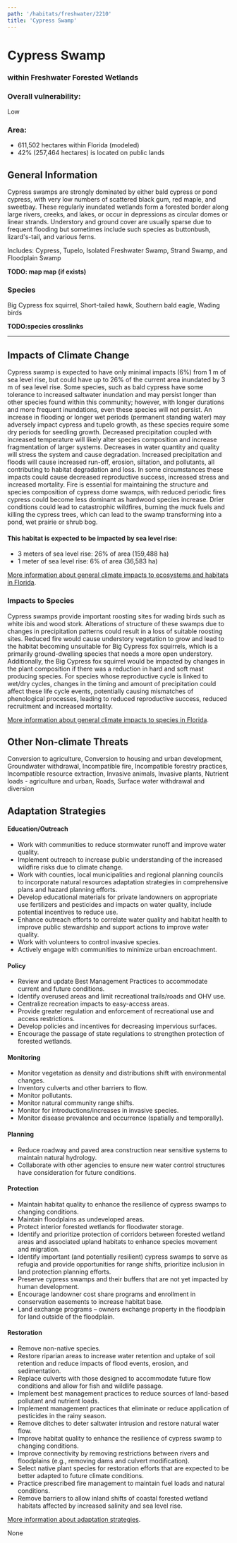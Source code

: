 ```yaml
---
path: '/habitats/freshwater/2210'
title: 'Cypress Swamp'
---
```


# Cypress Swamp

### within Freshwater Forested Wetlands

<div id="TopSection">



<div>

### Overall vulnerability:

<div class="vulnerability vulnerability-low">Low</div>

### Area:

-   611,502 hectares within Florida (modeled)
-   42% (257,464 hectares) is located on public lands

</div>
</div>

## General Information

Cypress swamps are strongly dominated by either bald cypress or pond cypress, with very low numbers of scattered black gum, red maple, and sweetbay.  These regularly inundated wetlands form a forested border along large rivers, creeks, and lakes, or occur in depressions as circular domes or linear strands.  Understory and ground cover are usually sparse due to frequent flooding but sometimes include such species as buttonbush, lizard's-tail, and various ferns.

Includes: Cypress, Tupelo, Isolated Freshwater Swamp, Strand Swamp, and Floodplain Swamp

**TODO: map map (if exists)**

### Species

Big Cypress fox squirrel, Short-tailed hawk, Southern bald eagle, Wading birds

**TODO:species crosslinks**

<hr />

## Impacts of Climate Change

Cypress swamp is expected to have only minimal impacts (6%) from 1 m of sea level rise, but could have up to 26% of the current area inundated by 3 m of sea level rise.  Some species, such as bald cypress have some tolerance to increased saltwater inundation and may persist longer than other species found within this community; however, with longer durations and more frequent inundations, even these species will not persist.   An increase in flooding or longer wet periods (permanent standing water) may adversely impact cypress and tupelo growth, as these species require some dry periods for seedling growth.   Decreased precipitation coupled with increased temperature will likely alter species composition and increase fragmentation of larger systems.  Decreases in water quantity and quality will stress the system and cause degradation.  Increased precipitation and floods will cause increased run-off, erosion, siltation, and pollutants, all contributing to habitat degradation and loss.  In some circumstances these impacts could cause decreased reproductive success, increased stress and increased mortality. Fire is essential for maintaining the structure and species composition of cypress dome swamps, with reduced periodic fires cypress could become less dominant as hardwood species increase.  Drier conditions could lead to catastrophic wildfires, burning the muck fuels and killing the cypress trees, which can lead to the swamp transforming into a pond, wet prairie or shrub bog.


#### This habitat is expected to be impacted by sea level rise:

- 3 meters of sea level rise: 26% of area (159,488 ha)
- 1 meter of sea level rise: 6% of area (36,583 ha)
    

[More information about general climate impacts to ecosystems and habitats in Florida](/impacts/habitats).

### Impacts to Species

Cypress swamps provide important roosting sites for wading birds such as white ibis and wood stork.  Alterations of structure of these swamps due to changes in precipitation patterns could result in a loss of suitable roosting sites.  Reduced fire would cause understory vegetation to grow and lead to the habitat becoming unsuitable for Big Cypress fox squirrels, which is a primarily ground-dwelling species that needs a more open understory.  Additionally, the Big Cypress fox squirrel would be impacted by changes in the plant composition if there was a reduction in hard and soft mast producing species.  For species whose reproductive cycle is linked to wet/dry cycles, changes in the timing and amount of precipitation could affect these life cycle events, potentially causing mismatches of phenological processes, leading to reduced reproductive success, reduced recruitment and increased mortality.

[More information about general climate impacts to species in Florida](/impacts/species).

## Other Non-climate Threats

Conversion to agriculture, Conversion to housing and urban development, Groundwater withdrawal, Incompatible fire, Incompatible forestry practices, Incompatible resource extraction, Invasive animals, Invasive plants, Nutrient loads - agriculture and urban, Roads, Surface water withdrawal and diversion

## Adaptation Strategies

#### Education/Outreach

- Work with communities to reduce stormwater runoff and improve water quality.
- Implement outreach to increase public understanding of the increased wildfire risks due to climate change.
- Work with counties, local municipalities and regional planning councils to incorporate natural resources adaptation strategies in comprehensive plans and hazard planning efforts.
- Develop educational materials for private landowners on appropriate use fertilizers and pesticides and impacts on water quality, include potential incentives to reduce use.
- Enhance outreach efforts to correlate water quality and habitat health to improve public stewardship and support actions to improve water quality.
- Work with volunteers to control invasive species.
- Actively engage with communities to minimize urban encroachment.


#### Policy

- Review and update Best Management Practices to accommodate current and future conditions.
- Identify overused areas and limit recreational trails/roads and OHV use.
- Centralize recreation impacts to easy-access areas.
- Provide greater regulation and enforcement of recreational use and access restrictions.
- Develop policies and incentives for decreasing impervious surfaces.
- Encourage the passage of state regulations to strengthen protection of forested wetlands.


#### Monitoring

- Monitor vegetation as density and distributions shift with environmental changes.
- Inventory culverts and other barriers to flow.
- Monitor pollutants.
- Monitor natural community range shifts.
- Monitor for introductions/increases in invasive species.
- Monitor disease prevalence and occurrence (spatially and temporally).


#### Planning

- Reduce roadway and paved area construction near sensitive systems to maintain natural hydrology.
- Collaborate with other agencies to ensure new water control structures have consideration for future conditions.


#### Protection

- Maintain habitat quality to enhance the resilience of cypress swamps to changing conditions.
- Maintain floodplains as undeveloped areas.
- Protect interior forested wetlands for floodwater storage.
- Identify and prioritize protection of corridors between forested wetland areas and associated upland habitats to enhance species movement and migration.
- Identify important (and potentially resilient) cypress swamps to serve as refugia and provide opportunities for range shifts, prioritize inclusion in land protection planning efforts.
- Preserve cypress swamps and their buffers that are not yet impacted by human development.
- Encourage landowner cost share programs and enrollment in conservation easements to increase habitat base.
- Land exchange programs – owners exchange property in the floodplain for land outside of the floodplain.


#### Restoration

- Remove non-native species.
- Restore riparian areas to increase water retention and uptake of soil retention and reduce impacts of flood events, erosion, and sedimentation.
- Replace culverts with those designed to accommodate future flow conditions and allow for fish and wildlife passage.
- Implement best management practices to reduce sources of land-based pollutant and nutrient loads.
- Implement management practices that eliminate or reduce application of pesticides in the rainy season.
- Remove ditches to deter saltwater intrusion and restore natural water flow.
- Improve habitat quality to enhance the resilience of cypress swamp to changing conditions.
- Improve connectivity by removing restrictions between rivers and floodplains (e.g., removing dams and culvert modification).
- Select native plant species for restoration efforts that are expected to be better adapted to future climate conditions.
- Practice prescribed fire management to maintain fuel loads and natural conditions.
- Remove barriers to allow inland shifts of coastal forested wetland habitats affected by increased salinity and sea level rise.




[More information about adaptation strategies](/strategies).

None
